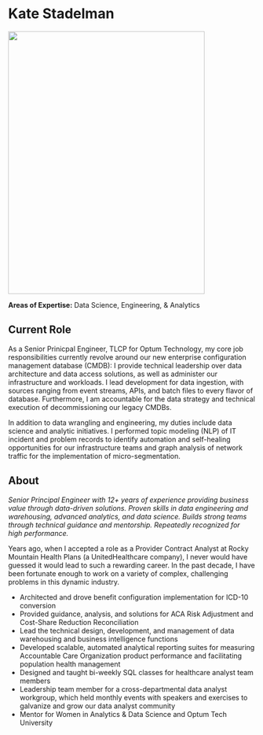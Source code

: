 # Kate Stadelman
 
<img src="https://github.com/kaspii314/kaspii314/blob/assets/assets/kate_stadelman.png" width="400" height="534">
 
**Areas of Expertise:** Data Science, Engineering, & Analytics
 
## Current Role
 
As a Senior Prinicpal Engineer, TLCP for Optum Technology, my core job responsibilities currently revolve around our new enterprise configuration management database (CMDB): I provide technical leadership over data architecture and data access solutions, as well as administer our infrastructure and workloads. I lead development for data ingestion, with sources ranging from event streams, APIs, and batch files to every flavor of database. Furthermore, I am accountable for the data strategy and technical execution of decommissioning our legacy CMDBs.
 
In addition to data wrangling and engineering, my duties include data science and analytic initiatives. I performed topic modeling (NLP) of IT incident and problem records to identify automation and self-healing opportunities for our infrastructure teams and graph analysis of network traffic for the implementation of micro-segmentation.
 
 
## About
 
*Senior Principal Engineer with 12+ years of experience providing business value through data-driven solutions. Proven skills in data engineering and warehousing, advanced analytics, and data science. Builds strong teams through technical guidance and mentorship. Repeatedly recognized for high performance.*
 
Years ago, when I accepted a role as a Provider Contract Analyst at Rocky Mountain Health Plans (a UnitedHealthcare company), I never would have guessed it would lead to such a rewarding career. In the past decade, I have been fortunate enough to work on a variety of complex, challenging problems in this dynamic industry.
 
* Architected and drove benefit configuration implementation for ICD-10 conversion
* Provided guidance, analysis, and solutions for ACA Risk Adjustment and Cost-Share Reduction Reconciliation
* Lead the technical design, development, and management of data warehousing and business intelligence functions
* Developed scalable, automated analytical reporting suites for measuring Accountable Care Organization product performance and facilitating population health management
* Designed and taught bi-weekly SQL classes for healthcare analyst team members
* Leadership team member for a cross-departmental data analyst workgroup, which held monthly events with speakers and exercises to galvanize and grow our data analyst community
* Mentor for Women in Analytics & Data Science and Optum Tech University
